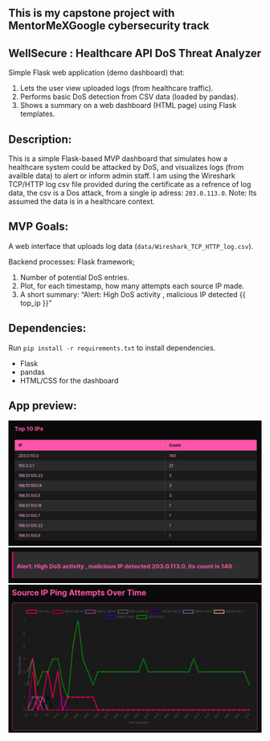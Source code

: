 ## This is my capstone project with MentorMeXGoogle cybersecurity track

## WellSecure : Healthcare API DoS Threat Analyzer
Simple Flask web application (demo dashboard) that:
1. Lets the user view uploaded logs (from healthcare traffic).
2. Performs basic DoS detection from CSV data (loaded by pandas).
3. Shows a summary on a web dashboard (HTML page) using Flask templates.

## Description:
This is a simple Flask-based MVP dashboard that simulates how a healthcare system could be attacked by DoS, and visualizes logs (from availble data) to alert or inform admin staff.
I am using the  Wireshark TCP/HTTP log csv file provided during the certificate as a refrence of log data, the csv is a Dos attack, from a single ip adress: `203.0.113.0`.
Note: Its assumed the data is in a healthcare context.

## MVP Goals:
A web interface that uploads log data (`data/Wireshark_TCP_HTTP_log.csv`).

Backend processes: Flask framework;
1. Number of potential DoS entries.
2. Plot, for each timestamp, how many attempts each source IP made.
3. A short summary: “Alert: High DoS activity , malicious IP detected {{ top_ip }}”

## Dependencies:
Run `pip install -r requirements.txt` to install dependencies.
- Flask
- pandas
- HTML/CSS for the dashboard

## App preview:
 ![top10](screenshots/top10.png)
 ![alert](screenshots/alert.png)
 ![plot](screenshots/plot.png)